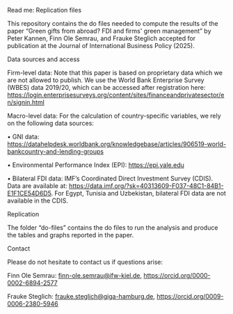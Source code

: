 Read me: Replication files 

This repository contains the do files needed to compute the results of the paper “Green gifts from abroad? FDI and firms' green management” by Peter Kannen, Finn Ole Semrau, and Frauke Steglich accepted for publication at the Journal of International Business Policy (2025).

Data sources and access

Firm-level data: Note that this paper is based on proprietary data which we are not allowed to publish. We use the World Bank Enterprise Survey (WBES) data 2019/20, which can be accessed after registration here: https://login.enterprisesurveys.org/content/sites/financeandprivatesector/en/signin.html

Macro-level data: For the calculation of country-specific variables, we rely on the following data sources:

•	GNI data: https://datahelpdesk.worldbank.org/knowledgebase/articles/906519-world-bankcountry-and-lending-groups

•	Environmental Performance Index (EPI): https://epi.yale.edu

•	Bilateral FDI data: IMF’s Coordinated Direct Investment Survey (CDIS). Data are available at: https://data.imf.org/?sk=40313609-F037-48C1-84B1-E1F1CE54D6D5. For Egypt, Tunisia and Uzbekistan, bilateral FDI data are not available in the CDIS.

Replication

The folder “do-files” contains the do files to run the analysis and produce the tables and graphs reported in the paper. 

Contact

Please do not hesitate to contact us if questions arise: 

Finn Ole Semrau: finn-ole.semrau@ifw-kiel.de, https://orcid.org/0000-0002-6894-2577

Frauke Steglich: frauke.steglich@giga-hamburg.de, https://orcid.org/0009-0006-2380-5946
